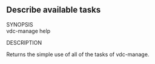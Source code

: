 **Describe available tasks**
----------------------------

SYNOPSIS  
vdc-manage help

DESCRIPTION  

Returns the simple use of all of the tasks of vdc-manage.
